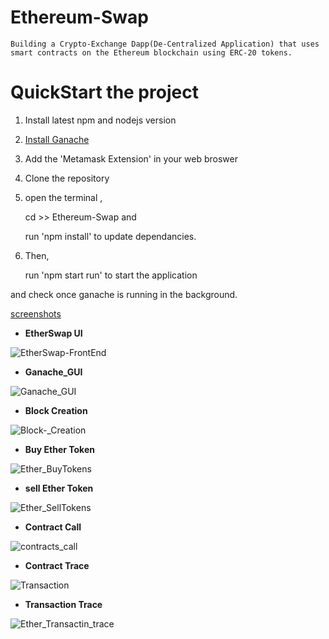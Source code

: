 # Ethereum-Swap
    Building a Crypto-Exchange Dapp(De-Centralized Application) that uses smart contracts on the Ethereum blockchain using ERC-20 tokens.	 
# QuickStart the project 

1. Install latest npm and nodejs version
2. [Install Ganache](https://www.trufflesuite.com/ganache)
3. Add the 'Metamask Extension' in your web broswer
4. Clone the repository
5. open the terminal , 
	
    
    cd >> Ethereum-Swap 
and 
    
    run 'npm install' to update dependancies.
6. Then, 
     
 	
    run 'npm start run' to start the application

and check once ganache is running in the background.


[screenshots]()

- **EtherSwap UI**

![EtherSwap-FrontEnd](https://user-images.githubusercontent.com/49576526/126888065-9b81895e-86e3-4d9c-acf2-7c31f5388f95.png)

- **Ganache_GUI**
 
![Ganache_GUI](https://user-images.githubusercontent.com/49576526/126888036-ab91201b-a135-4305-a9c3-1621679ffe8e.png)

- **Block Creation**

![Block-_Creation](https://user-images.githubusercontent.com/49576526/126888012-5e417132-f10a-43b7-85ea-d424a7e47462.png)

- **Buy Ether Token**

![Ether_BuyTokens](https://user-images.githubusercontent.com/49576526/126888111-f1a83572-c017-46ff-bc40-6e4374e62c5e.png)

- **sell Ether Token**

![Ether_SellTokens](https://user-images.githubusercontent.com/49576526/126888094-e065c00e-1430-462d-99ef-fe9bd63cf17a.png)

- **Contract Call**

![contracts_call](https://user-images.githubusercontent.com/49576526/126888100-7df80754-a784-4f95-93b3-a3c02096cfcb.png)

- **Contract Trace**

![Transaction](https://user-images.githubusercontent.com/49576526/126888183-2bac63e6-5dbb-4cdd-812d-cfebcef87db1.png)

- **Transaction Trace**

![Ether_Transactin_trace](https://user-images.githubusercontent.com/49576526/126888123-76fe8ced-9709-43ff-a00f-8082f1c4a5e0.png)









